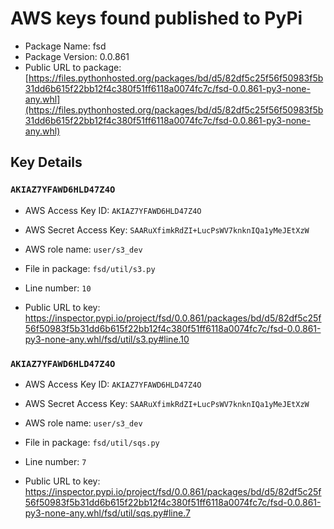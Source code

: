 # AWS keys found published to PyPi

* Package Name: fsd
* Package Version: 0.0.861
* Public URL to package: [https://files.pythonhosted.org/packages/bd/d5/82df5c25f56f50983f5b31dd6b615f22bb12f4c380f51ff6118a0074fc7c/fsd-0.0.861-py3-none-any.whl](https://files.pythonhosted.org/packages/bd/d5/82df5c25f56f50983f5b31dd6b615f22bb12f4c380f51ff6118a0074fc7c/fsd-0.0.861-py3-none-any.whl)

## Key Details

### `AKIAZ7YFAWD6HLD47Z4O`

* AWS Access Key ID: `AKIAZ7YFAWD6HLD47Z4O`
* AWS Secret Access Key: `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` 
* AWS role name: `user/s3_dev`
* File in package: `fsd/util/s3.py`
* Line number: `10`

* Public URL to key: https://inspector.pypi.io/project/fsd/0.0.861/packages/bd/d5/82df5c25f56f50983f5b31dd6b615f22bb12f4c380f51ff6118a0074fc7c/fsd-0.0.861-py3-none-any.whl/fsd/util/s3.py#line.10



### `AKIAZ7YFAWD6HLD47Z4O`

* AWS Access Key ID: `AKIAZ7YFAWD6HLD47Z4O`
* AWS Secret Access Key: `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` 
* AWS role name: `user/s3_dev`
* File in package: `fsd/util/sqs.py`
* Line number: `7`

* Public URL to key: https://inspector.pypi.io/project/fsd/0.0.861/packages/bd/d5/82df5c25f56f50983f5b31dd6b615f22bb12f4c380f51ff6118a0074fc7c/fsd-0.0.861-py3-none-any.whl/fsd/util/sqs.py#line.7


